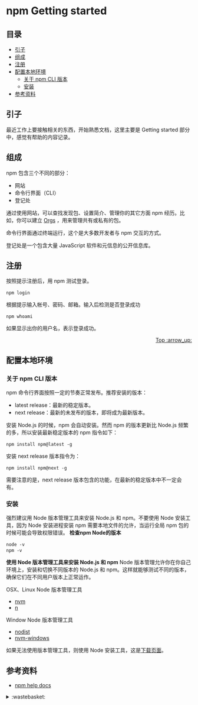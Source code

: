 # npm Getting started
## <a name="index"></a> 目录
- [引子](#situation)
- [组成](#consist)
- [注册](#register)
- [配置本地环境](#config)
  - [关于 npm CLI 版本](#version)
  - [安装](#install)
- [参考资料](#reference)
## <a name="situation"></a> 引子
最近工作上要接触相关的东西，开始熟悉文档，这里主要是 Getting started 部分中，感觉有帮助的内容记录。

## <a name="consist"></a> 组成
npm 包含三个不同的部分：
- 网站
- 命令行界面（CLI）
- 登记处

通过使用网站，可以查找发现包、设置简介、管理你的其它方面 npm 经历。比如，你可以建立 [Orgs][url-orgs] ，用来管理共有或私有的包。

命令行界面通过终端运行，这个是大多数开发者与 npm 交互的方式。

登记处是一个包含大量 JavaScript 软件和元信息的公开信息库。

## <a name="register"></a> 注册
按照提示注册后，用 npm 测试登录。
```shell
npm login
```
根据提示输入帐号、密码、邮箱。输入后检测是否登录成功
```shell
npm whoami
```
如果显示出你的用户名，表示登录成功。
<div align="right"><a href="#index">Top :arrow_up:</a></div>

## <a name="config"></a> 配置本地环境
### <a name="version"></a> 关于 npm CLI 版本
npm 命令行界面按照一定的节奏正常发布。推荐安装的版本：
- latest release：最新的稳定版本。
- next release：最新的未发布的版本，即将成为最新版本。

安装 Node.js 的时候，npm 会自动安装。然而 npm 的版本更新比 Node.js 频繁的多，所以安装最新稳定版本的 npm 指令如下：
```shell
npm install npm@latest -g
```
安装 next release 版本指令为：
```shell
npm install npm@next -g
```
需要注意的是，next release 版本包含的功能，在最新的稳定版本中不一定会有。

### <a name="install"></a> 安装
强烈建议用 Node 版本管理工具来安装 Node.js 和 npm。不要使用 Node 安装工具，因为 Node 安装进程安装 npm 需要本地文件的允许，当运行全局 npm 包的时候可能会导致权限错误。
**检查npm Node的版本**
```shell
node -v
npm -v
```
**使用 Node 版本管理工具来安装 Node.js 和 npm**
Node 版本管理允许你在你自己环境上，安装和切换不同版本的 Node.js 和 npm。这样就能够测试不同的版本，确保它们在不同用户版本上正常运作。

OSX、Linux Node 版本管理工具
- [nvm][url-nvm]
- [n][url-n]

Window Node 版本管理工具
- [nodist][url-nodist]
- [nvm-windows][url-nvm-windows]

如果无法使用版本管理工具，则使用 Node 安装工具，这是[下载页面][url-node-down]。

## <a name="reference"></a> 参考资料
- [npm help docs][url-npm-docs]

[url-orgs]:https://www.npmjs.com/features
[url-nvm]:https://github.com/creationix/nvm
[url-n]:https://github.com/tj/n
[url-nodist]:https://github.com/nullivex/nodist
[url-nvm-windows]:https://github.com/coreybutler/nvm-windows
[url-node-down]:https://nodejs.org/en/download/
[url-npm-docs]:https://docs.npmjs.com/

<details>
<summary>:wastebasket:</summary>

易消化！

![20-poster][url-local-poster]

</details>

[url-local-poster]:../images/20/poster.jpeg